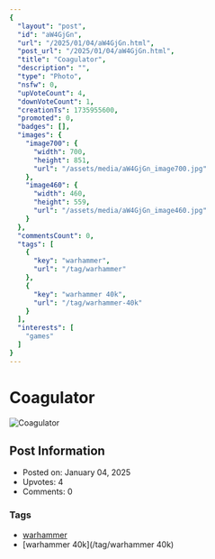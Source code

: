 ```yaml
---
{
  "layout": "post",
  "id": "aW4GjGn",
  "url": "/2025/01/04/aW4GjGn.html",
  "post_url": "/2025/01/04/aW4GjGn.html",
  "title": "Coagulator",
  "description": "",
  "type": "Photo",
  "nsfw": 0,
  "upVoteCount": 4,
  "downVoteCount": 1,
  "creationTs": 1735955600,
  "promoted": 0,
  "badges": [],
  "images": {
    "image700": {
      "width": 700,
      "height": 851,
      "url": "/assets/media/aW4GjGn_image700.jpg"
    },
    "image460": {
      "width": 460,
      "height": 559,
      "url": "/assets/media/aW4GjGn_image460.jpg"
    }
  },
  "commentsCount": 0,
  "tags": [
    {
      "key": "warhammer",
      "url": "/tag/warhammer"
    },
    {
      "key": "warhammer 40k",
      "url": "/tag/warhammer-40k"
    }
  ],
  "interests": [
    "games"
  ]
}
---
```


# Coagulator

![Coagulator](/assets/media/aW4GjGn_image700.jpg)

## Post Information

- Posted on: January 04, 2025
- Upvotes: 4
- Comments: 0

### Tags

- [warhammer](/tag/warhammer)
- [warhammer 40k](/tag/warhammer 40k)
